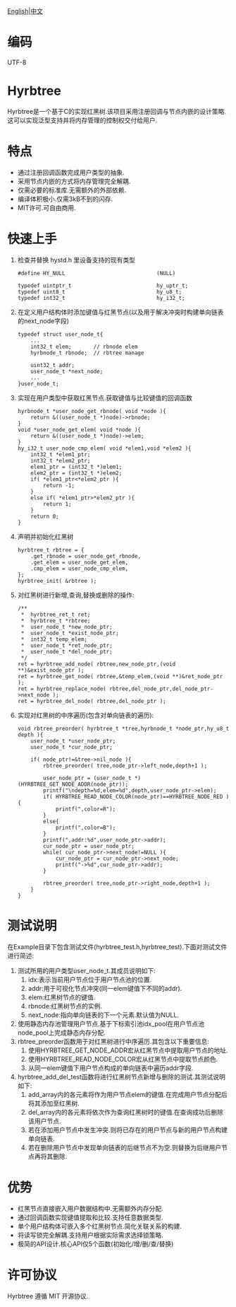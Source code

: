 [English](README.md)|[中文](README_zh.md)

#   编码
UTF-8

#   Hyrbtree
Hyrbtree是一个基于C的实现红黑树.该项目采用注册回调与节点内嵌的设计策略.这可以实现泛型支持并将内存管理的控制权交付给用户.

#   特点
-   通过注册回调函数完成用户类型的抽象.
-   采用节点内嵌的方式将内存管理完全解耦.
-   仅需必要的标准库.无需额外的外部依赖.
-   编译体积极小.仅需3kB不到的闪存.
-   MIT许可.可自由商用.

#   快速上手
1.  检查并替换 hystd.h 里设备支持的现有类型
    ```
    #define HY_NULL                             (NULL)

    typedef uintptr_t                           hy_uptr_t;
    typedef uint8_t 							hy_u8_t;
    typedef int32_t								hy_i32_t;
    ```
1.  在定义用户结构体时添加键值与红黑节点(以及用于解决冲突时构建单向链表的next_node字段)
    ```
    typedef struct user_node_t{
        ...
        int32_t elem;       // rbnode elem
        hyrbnode_t rbnode;  // rbtree manage

        uint32_t addr;
        user_node_t *next_node;
        ...
    }user_node_t;
    ```
1.  实现在用户类型中获取红黑节点.获取键值与比较键值的回调函数
    ```
    hyrbnode_t *user_node_get_rbnode( void *node ){
        return &((user_node_t *)node)->rbnode;
    }
    void *user_node_get_elem( void *node ){
        return &((user_node_t *)node)->elem;
    }
    hy_i32_t user_node_cmp_elem( void *elem1,void *elem2 ){
        int32_t *elem1_ptr;
        int32_t *elem2_ptr;
        elem1_ptr = (int32_t *)elem1;
        elem2_ptr = (int32_t *)elem2;
        if( *elem1_ptr<*elem2_ptr ){
            return -1;
        }
        else if( *elem1_ptr>*elem2_ptr ){
            return 1;
        }
        return 0;
    }
    ```
1.  声明并初始化红黑树
    ```
    hyrbtree_t rbtree = {
        .get_rbnode = user_node_get_rbnode,
        .get_elem = user_node_get_elem,
        .cmp_elem = user_node_cmp_elem,
    };
    hyrbtree_init( &rbtree );
    ```
1.  对红黑树进行新增,查询,替换或删除的操作:
    ```
    /**
     *  hyrbtree_ret_t ret;
     *  hyrbtree_t *rbtree;
     *  user_node_t *new_node_ptr;
     *  user_node_t *exist_node_ptr;
     *  int32_t temp_elem;
     *  user_node_t *ret_node_ptr;
     *  user_node_t *del_node_ptr;
     */
    ret = hyrbtree_add_node( rbtree,new_node_ptr,(void **)&exist_node_ptr );
    ret = hyrbtree_get_node( rbtree,&temp_elem,(void **)&ret_node_ptr );
    ret = hyrbtree_replace_node( rbtree,del_node_ptr,del_node_ptr->next_node );
    ret = hyrbtree_del_node( rbtree,del_node_ptr );
    ```
1.  实现对红黑树的中序遍历(包含对单向链表的遍历):
    ```
    void rbtree_preorder( hyrbtree_t *tree,hyrbnode_t *node_ptr,hy_u8_t depth ){
        user_node_t *user_node_ptr;
        user_node_t *cur_node_ptr;

        if( node_ptr!=&tree->nil_node ){
            rbtree_preorder( tree,node_ptr->left_node,depth+1 );

            user_node_ptr = (user_node_t *)(HYRBTREE_GET_NODE_ADDR(node_ptr));
            printf("\ndepth=%d,elem=%d",depth,user_node_ptr->elem);
            if( HYRBTREE_READ_NODE_COLOR(node_ptr)==HYRBTREE_NODE_RED ){
                printf(",color=R");
            }
            else{
                printf(",color=B");
            }
            printf(",addr:%d",user_node_ptr->addr);
            cur_node_ptr = user_node_ptr;
            while( cur_node_ptr->next_node!=NULL ){
                cur_node_ptr = cur_node_ptr->next_node;
                printf("->%d",cur_node_ptr->addr);
            }

            rbtree_preorder( tree,node_ptr->right_node,depth+1 );
        }
    }
    ```
    
#   测试说明
在Example目录下包含测试文件(hyrbtree_test.h,hyrbtree_test).下面对测试文件进行简述:
1.  测试所用的用户类型user_node_t.其成员说明如下:
    1.  idx:表示当前用户节点位于用户节点池的位置.
    1.  addr:用于可视化节点冲突(同一elem键值下不同的addr).
    1.  elem:红黑树节点的键值.
    1.  rbnode:红黑树节点的实例.
    1.  next_node:指向单向链表的下一个元素.默认值为NULL.
1.  使用静态内存池管理用户节点.基于下标索引池idx_pool在用户节点池node_pool上完成静态内存分配.
1.  rbtree_preorder函数用于对红黑树进行中序遍历.其包含以下重要信息:
    1.  使用HYRBTREE_GET_NODE_ADDR宏从红黑节点中提取用户节点的地址.
    1.  使用HYRBTREE_READ_NODE_COLOR宏从红黑节点中提取节点颜色.
    1.  从同一elem键值下用户节点构成的单向链表中遍历addr字段.
1.  hyrbtree_add_del_test函数将进行红黑树节点新增与删除的测试.其测试说明如下:
    1.  add_array内的各元素将作为用户节点elem的键值.在完成用户节点分配后将其添加至红黑树.
    1.  del_array内的各元素将依次作为查询红黑树时的键值.在查询成功后删除该用户节点.
    1.  若在添加用户节点中发生冲突.则将已存在的用户节点与新的用户节点构建单向链表.
    1.  若在删除用户节点中发现单向链表的后继节点不为空.则替换为后继用户节点再将其删除.

#   优势
-   红黑节点直接嵌入用户数据结构中.无需额外内存分配.
-   通过回调函数实现键值提取和比较.支持任意数据类型.
-   单个用户结构体可嵌入多个红黑树节点.简化关联关系的构建.
-   将读写锁完全解耦.支持用户根据实际需求选择锁策略.
-   极简的API设计.核心API仅5个函数(初始化/增/删/查/替换)

#   许可协议
Hyrbtree 遵循 MIT 开源协议.
